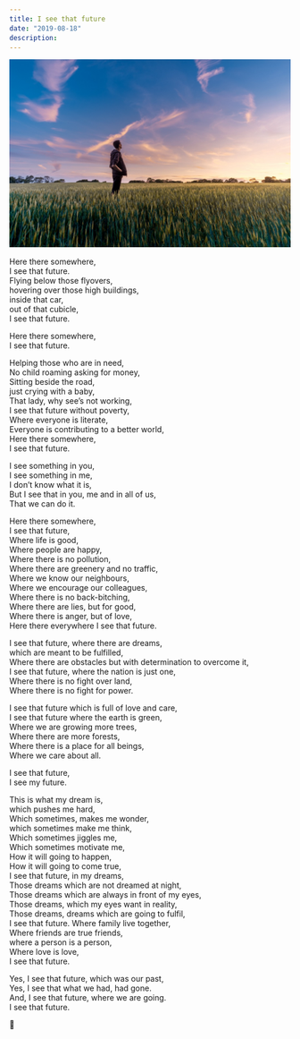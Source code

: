 ```yaml
---
title: I see that future
date: "2019-08-18"
description:
---
```


![I see that future](./i-see-that-future.jpeg)

Here there somewhere,<br>
I see that future.<br>
Flying below those flyovers,<br>
hovering over those high buildings,<br>
inside that car,<br>
out of that cubicle,<br>
I see that future.<br>

Here there somewhere, <br>
I see that future.

Helping those who are in need, <br>
No child roaming asking for money, <br>
Sitting beside the road, <br>
just crying with a baby, <br>
That lady, why see’s not working, <br>
I see that future without poverty, <br>
Where everyone is literate, <br>
Everyone is contributing to a better world, <br>
Here there somewhere, <br>
I see that future.

I see something in you, <br>
I see something in me, <br>
I don’t know what it is, <br>
But I see that in you, me and in all of us, <br>
That we can do it.

Here there somewhere, <br>
I see that future, <br>
Where life is good, <br>
Where people are happy, <br>
Where there is no pollution, <br>
Where there are greenery and no traffic, <br>
Where we know our neighbours, <br>
Where we encourage our colleagues, <br>
Where there is no back-bitching, <br>
Where there are lies, but for good, <br>
Where there is anger, but of love, <br>
Here there everywhere I see that future.

I see that future, where there are dreams, <br>
which are meant to be fulfilled, <br>
Where there are obstacles but with determination to overcome it, <br>
I see that future, where the nation is just one, <br>
Where there is no fight over land, <br>
Where there is no fight for power.

I see that future which is full of love and care, <br>
I see that future where the earth is green, <br>
Where we are growing more trees, <br>
Where there are more forests, <br>
Where there is a place for all beings, <br>
Where we care about all.

I see that future, <br>
I see my future.

This is what my dream is, <br>
which pushes me hard, <br>
Which sometimes, makes me wonder, <br>
which sometimes make me think, <br>
Which sometimes jiggles me, <br>
Which sometimes motivate me, <br>
How it will going to happen, <br>
How it will going to come true, <br>
I see that future, in my dreams, <br>
Those dreams which are not dreamed at night, <br>
Those dreams which are always in front of my eyes, <br>
Those dreams, which my eyes want in reality, <br>
Those dreams, dreams which are going to fulfil, <br>
I see that future. Where family live together, <br>
Where friends are true friends, <br>
where a person is a person, <br>
Where love is love, <br>
I see that future.

Yes, I see that future, which was our past, <br>
Yes, I see that what we had, had gone. <br>
And, I see that future, where we are going. <br>
I see that future.

🙏
